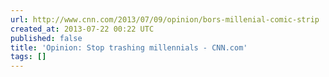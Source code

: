 ```yaml
---
url: http://www.cnn.com/2013/07/09/opinion/bors-millenial-comic-strip
created_at: 2013-07-22 00:22 UTC
published: false
title: 'Opinion: Stop trashing millennials - CNN.com'
tags: []
---
```



